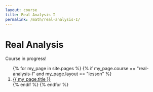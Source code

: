 ```yaml
---
layout: course
title: Real Analysis I
permalink: /math/real-analysis-I/
---
```

# Real Analysis

Course in progress!

<ol>
{% for my_page in site.pages %}
{% if  my_page.course == "real-analysis-I" and my_page.layout == "lesson" %}
<li> <a class="page-link" href="{{ my_page.url | prepend: site.baseurl }}">{{ my_page.title }}</a> </li>
{% endif %}
{% endfor %}
</ol>

